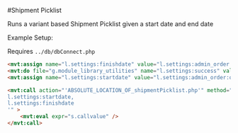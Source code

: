 #Shipment Picklist

Runs a variant based Shipment Picklist given a start date and end date

Example Setup:

Requires `../db/dbConnect.php`

```HTML
<mvt:assign name="l.settings:finishdate" value="l.settings:admin_order:orders[1]:orderdate" />
<mvt:do file="g.module_library_utilities" name="l.settings:success" value="QuickSortArray( l.settings:admin_order:orders, ':id', 1 )" />
<mvt:assign name="l.settings:startdate" value="l.settings:admin_order:orders[1]:orderdate" />

<mvt:call action="'ABSOLUTE_LOCATION_OF_shipmentPicklist.php'" method="'POST'" fields="'
l.settings:startdate,
l.settings:finishdate
'" >
    <mvt:eval expr="s.callvalue" />
</mvt:call>
```